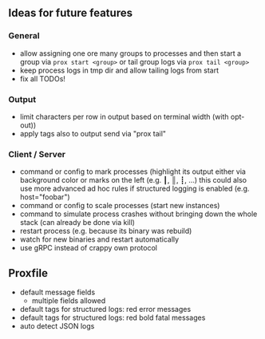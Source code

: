## Ideas for future features

### General
- allow assigning one ore many groups to processes and then start a group via `prox start <group>` or tail group logs via `prox tail <group>`
- keep process logs in tmp dir and allow tailing logs from start
- fix all TODOs!

### Output
- limit characters per row in output based on terminal width (with opt-out))
- apply tags also to output send via "prox tail"

### Client / Server
- command or config to mark processes (highlight its output either via background color or marks on the left (e.g. ┃, ║, ┋, …)
  this could also use more advanced ad hoc rules if structured logging is enabled (e.g. host="foobar")
- command or config to scale processes (start new instances)
- command to simulate process crashes without bringing down the whole stack (can already be done via kill)
- restart process (e.g. because its binary was rebuild)
- watch for new binaries and restart automatically
- use gRPC instead of crappy own protocol

## Proxfile
- default message fields
  - multiple fields allowed
- default tags for structured logs: red      error messages
- default tags for structured logs: red bold fatal messages
- auto detect JSON logs
